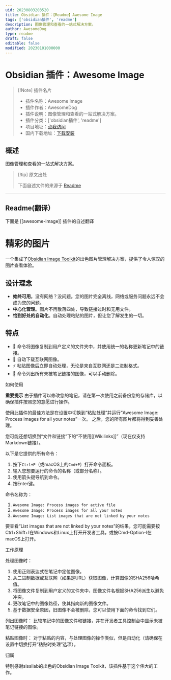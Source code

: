 ```yaml
---
uid: 20230803203520
title: Obsidian 插件：【Readme】Awesome Image
tags: ['obsidian插件', 'readme']
description: 图像管理和查看的一站式解决方案。
author: AwesomeDog
type: readme
draft: false
editable: false
modified: 20230101000000
---
```


# Obsidian 插件：Awesome Image

> [!Note] 插件名片
> - 插件名称：Awesome Image
> - 插件作者：AwesomeDog
> - 插件说明：图像管理和查看的一站式解决方案。
> - 插件分类：['obsidian插件', 'readme']
> - 项目地址：[点我访问](https://github.com/AwesomeDog/obsidian-awesome-image)
> - 国内下载地址：[下载安装](https://pkmer.cn/products/plugin/pluginMarket/?awesome-image)

## 概述

图像管理和查看的一站式解决方案。



> [!tip] 原文出处
> 
>下面自述文件的来源于 [Readme](https://ghproxy.net/https://raw.githubusercontent.com/AwesomeDog/obsidian-awesome-image/master/README.md)
> 

---

## Readme(翻译）

下面是 [[awesome-image]] 插件的自述翻译


# 精彩的图片

一个集成了[Obsidian Image Toolkit](https://github.com/sissilab/obsidian-image-toolkit)的出色图片管理解决方案，提供了令人惊叹的图片查看体验。

## 设计理念

- **始终可用**。没有网络？没问题。您的图片完全离线，网络或服务问题永远不会成为您的问题。
- **中心化管理**。图片不再散落四处，导致链接过时和无用文件。
- **恰到好处的自动化**。自动处理粘贴的图片，但让您了解发生的一切。

## 特点

- 💾 命令将图像复制到用户定义的文件夹中，并使用统一的名称更新笔记中的链接。
- 🔗 自动下载互联网图像。
- ⚡ 粘贴图像后立即自动处理，无论是来自互联网还是二进制格式。
- 🔎 命令列出所有未被笔记链接的图像，可以手动删除。

如何使用

**重要提示** 由于插件可以修改您的笔记，请在第一次使用之前备份您的存储库，以确保插件按照您的意愿进行操作。

使用此插件的最佳方法是在设置中切换到“粘贴处理”并运行“Awesome Image: Process images for all your notes”一次。
之后，您的所有图片都将得到妥善处理。

您可能还想切换到“文件和链接”下的“不使用[[Wikilinks]]”（现在仅支持Markdown链接）。

以下是它提供的所有命令：

1. 按下`Ctrl+P`（或macOS上的`Cmd+P`）打开命令面板。
2. 输入您想要运行的命令的名称（或部分名称）。
3. 使用箭头键导航到命令。
4. 按Enter键。

命令名称为：

1. `Awesome Image: Process images for active file`
2. `Awesome Image: Process images for all your notes`
3. `Awesome Image: List images that are not linked by your notes`

要查看“List images that are not linked by your notes”的结果，您可能需要按Ctrl+Shift+I在Windows和Linux上打开开发者工具，或按Cmd-Option-I在macOS上打开。

工作原理

处理图像时：

1. 使用正则表达式在笔记中定位图像。
2. 从二进制数据或互联网（如果是URL）获取图像，计算图像的SHA256哈希值。
3. 将图像文件复制到用户定义的文件夹中，图像文件名根据SHA256派生以避免冲突。
4. 更改笔记中的图像路径，使其指向新的图像文件。
5. 基于数据安全原因，旧图像不会被删除，您可以使用下面的命令找到它们。

列出图像时：
比较笔记中的图像文件和链接，并在开发者工具控制台中显示未被笔记链接的图像。

粘贴图像时：
对于粘贴的内容，与处理图像的操作类似，但是自动化（请确保在设置中切换打开“粘贴时处理”选项）。

归属

特别感谢sissilab的出色的Obsidian Image Toolkit，该插件基于这个伟大的工作。



